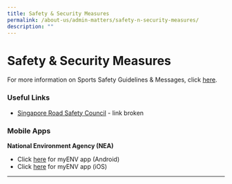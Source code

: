```yaml
---
title: Safety & Security Measures
permalink: /about-us/admin-matters/safety-n-security-measures/
description: ""
---
```


# **Safety & Security Measures**

For more information on Sports Safety Guidelines & Messages, click [here](/files/sports%20safety%20guidelines.pdf).

### Useful Links

* [Singapore Road Safety Council](http://srsc.org.sg/videos/2013-2/) - link broken

### Mobile Apps

**National Environment Agency (NEA)**  

*   Click [here](https://play.google.com/store/apps/details?id=sg.gov.nea&hl=en) for myENV app (Android)
*   Click [here](https://itunes.apple.com/sg/app/myenv/id444435182?mt=8) for myENV app (iOS)



****